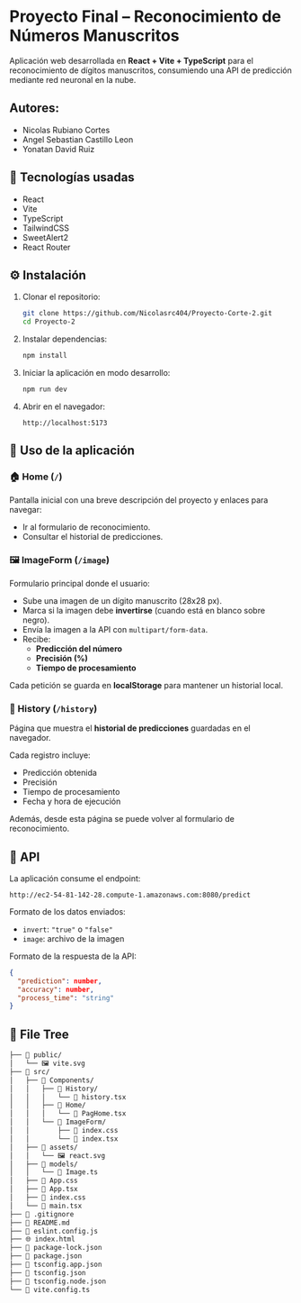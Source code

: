 # Proyecto Final – Reconocimiento de Números Manuscritos

Aplicación web desarrollada en **React + Vite + TypeScript** para el reconocimiento de dígitos manuscritos, consumiendo una API de predicción mediante red neuronal en la nube.

## Autores:
- Nicolas Rubiano Cortes
- Angel Sebastian Castillo Leon
- Yonatan David Ruiz 

## 🚀 Tecnologías usadas

- React
- Vite
- TypeScript
- TailwindCSS
- SweetAlert2
- React Router

## ⚙️ Instalación

1. Clonar el repositorio:
    
    ```bash
    git clone https://github.com/Nicolasrc404/Proyecto-Corte-2.git
    cd Proyecto-2
    ```
    
2. Instalar dependencias:
    
    ```bash
    npm install
    ```
    
3. Iniciar la aplicación en modo desarrollo:
    
    ```bash
    npm run dev
    ```
    
4. Abrir en el navegador:
    
    ```
    http://localhost:5173
    ```
    

## 📌 Uso de la aplicación

### 🏠 Home (`/`)

Pantalla inicial con una breve descripción del proyecto y enlaces para navegar:

- Ir al formulario de reconocimiento.
- Consultar el historial de predicciones.

### 🖼️ ImageForm (`/image`)

Formulario principal donde el usuario:

- Sube una imagen de un dígito manuscrito (28x28 px).
- Marca si la imagen debe **invertirse** (cuando está en blanco sobre negro).
- Envía la imagen a la API con `multipart/form-data`.
- Recibe:
    - **Predicción del número**
    - **Precisión (%)**
    - **Tiempo de procesamiento**

Cada petición se guarda en **localStorage** para mantener un historial local.

### 📜 History (`/history`)

Página que muestra el **historial de predicciones** guardadas en el navegador.

Cada registro incluye:

- Predicción obtenida
- Precisión
- Tiempo de procesamiento
- Fecha y hora de ejecución

Además, desde esta página se puede volver al formulario de reconocimiento.

## 🔗 API

La aplicación consume el endpoint:

```
http://ec2-54-81-142-28.compute-1.amazonaws.com:8080/predict
```

Formato de los datos enviados:

- `invert`: `"true"` o `"false"`
- `image`: archivo de la imagen

Formato de la respuesta de la API:

```json
{
  "prediction": number,
  "accuracy": number,
  "process_time": "string"
}
```

## 🌳 File Tree

```markdown
├── 📁 public/
│   └── 🖼️ vite.svg
├── 📁 src/
│   ├── 📁 Components/
│   │   ├── 📁 History/
│   │   │   └── 📄 history.tsx
│   │   ├── 📁 Home/
│   │   │   └── 📄 PagHome.tsx
│   │   └── 📁 ImageForm/
│   │       ├── 🎨 index.css
│   │       └── 📄 index.tsx
│   ├── 📁 assets/
│   │   └── 🖼️ react.svg
│   ├── 📁 models/
│   │   └── 📄 Image.ts
│   ├── 🎨 App.css
│   ├── 📄 App.tsx
│   ├── 🎨 index.css
│   └── 📄 main.tsx
├── 🚫 .gitignore
├── 📖 README.md
├── 📄 eslint.config.js
├── 🌐 index.html
├── 📄 package-lock.json
├── 📄 package.json
├── 📄 tsconfig.app.json
├── 📄 tsconfig.json
├── 📄 tsconfig.node.json
└── 📄 vite.config.ts
```
